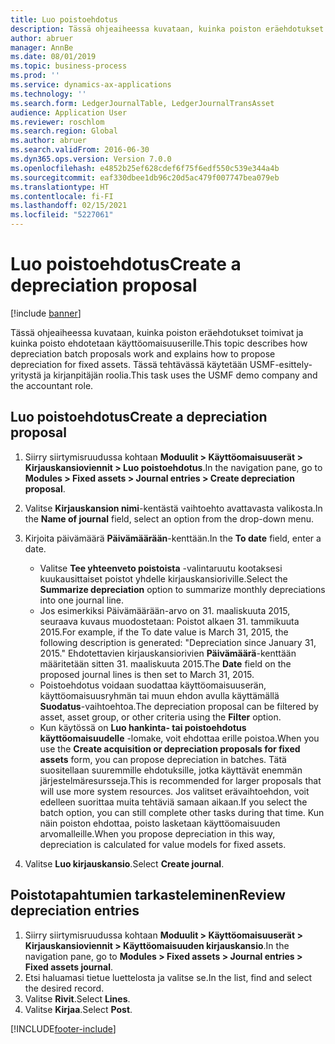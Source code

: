 ```yaml
---
title: Luo poistoehdotus
description: Tässä ohjeaiheessa kuvataan, kuinka poiston eräehdotukset toimivat ja kuinka poisto ehdotetaan käyttöomaisuuserille.
author: abruer
manager: AnnBe
ms.date: 08/01/2019
ms.topic: business-process
ms.prod: ''
ms.service: dynamics-ax-applications
ms.technology: ''
ms.search.form: LedgerJournalTable, LedgerJournalTransAsset
audience: Application User
ms.reviewer: roschlom
ms.search.region: Global
ms.author: abruer
ms.search.validFrom: 2016-06-30
ms.dyn365.ops.version: Version 7.0.0
ms.openlocfilehash: e4852b25ef628cdef6f75f6edf550c539e344a4b
ms.sourcegitcommit: eaf330dbee1db96c20d5ac479f007747bea079eb
ms.translationtype: HT
ms.contentlocale: fi-FI
ms.lasthandoff: 02/15/2021
ms.locfileid: "5227061"
---
```

# <a name="create-a-depreciation-proposal"></a><span data-ttu-id="15408-103">Luo poistoehdotus</span><span class="sxs-lookup"><span data-stu-id="15408-103">Create a depreciation proposal</span></span>

[!include [banner](../../includes/banner.md)]

<span data-ttu-id="15408-104">Tässä ohjeaiheessa kuvataan, kuinka poiston eräehdotukset toimivat ja kuinka poisto ehdotetaan käyttöomaisuuserille.</span><span class="sxs-lookup"><span data-stu-id="15408-104">This topic describes how depreciation batch proposals work and explains how to propose depreciation for fixed assets.</span></span> <span data-ttu-id="15408-105">Tässä tehtävässä käytetään USMF-esittely-yritystä ja kirjanpitäjän roolia.</span><span class="sxs-lookup"><span data-stu-id="15408-105">This task uses the USMF demo company and the accountant role.</span></span>


## <a name="create-a-depreciation-proposal"></a><span data-ttu-id="15408-106">Luo poistoehdotus</span><span class="sxs-lookup"><span data-stu-id="15408-106">Create a depreciation proposal</span></span>
1. <span data-ttu-id="15408-107">Siirry siirtymisruudussa kohtaan **Moduulit > Käyttöomaisuuserät > Kirjauskansioviennit > Luo poistoehdotus**.</span><span class="sxs-lookup"><span data-stu-id="15408-107">In the navigation pane, go to **Modules > Fixed assets > Journal entries > Create depreciation proposal**.</span></span>
2. <span data-ttu-id="15408-108">Valitse **Kirjauskansion nimi**-kentästä vaihtoehto avattavasta valikosta.</span><span class="sxs-lookup"><span data-stu-id="15408-108">In the **Name of journal** field, select an option from the drop-down menu.</span></span>
3. <span data-ttu-id="15408-109">Kirjoita päivämäärä **Päivämäärään**-kenttään.</span><span class="sxs-lookup"><span data-stu-id="15408-109">In the **To date** field, enter a date.</span></span>

    - <span data-ttu-id="15408-110">Valitse **Tee yhteenveto poistoista** -valintaruutu kootaksesi kuukausittaiset poistot yhdelle kirjauskansioriville.</span><span class="sxs-lookup"><span data-stu-id="15408-110">Select the **Summarize depreciation** option to summarize monthly depreciations into one journal line.</span></span>  
    - <span data-ttu-id="15408-111">Jos esimerkiksi Päivämäärään-arvo on 31. maaliskuuta 2015, seuraava kuvaus muodostetaan: Poistot alkaen 31. tammikuuta 2015.</span><span class="sxs-lookup"><span data-stu-id="15408-111">For example, if the To date value is March 31, 2015, the following description is generated: "Depreciation since January 31, 2015."</span></span> <span data-ttu-id="15408-112">Ehdotettavien kirjauskansiorivien **Päivämäärä**-kenttään määritetään sitten 31. maaliskuuta 2015.</span><span class="sxs-lookup"><span data-stu-id="15408-112">The **Date** field on the proposed journal lines is then set to March 31, 2015.</span></span>  
    - <span data-ttu-id="15408-113">Poistoehdotus voidaan suodattaa käyttöomaisuuserän, käyttöomaisuusryhmän tai muun ehdon avulla käyttämällä **Suodatus**-vaihtoehtoa.</span><span class="sxs-lookup"><span data-stu-id="15408-113">The depreciation proposal can be filtered by asset, asset group, or other criteria using the **Filter** option.</span></span>  
    - <span data-ttu-id="15408-114">Kun käytössä on **Luo hankinta- tai poistoehdotus käyttöomaisuudelle** -lomake, voit ehdottaa erille poistoa.</span><span class="sxs-lookup"><span data-stu-id="15408-114">When you use the **Create acquisition or depreciation proposals for fixed assets** form, you can propose depreciation in batches.</span></span> <span data-ttu-id="15408-115">Tätä suositellaan suuremmille ehdotuksille, jotka käyttävät enemmän järjestelmäresursseja.</span><span class="sxs-lookup"><span data-stu-id="15408-115">This is recommended for larger proposals that will use more system resources.</span></span> <span data-ttu-id="15408-116">Jos valitset erävaihtoehdon, voit edelleen suorittaa muita tehtäviä samaan aikaan.</span><span class="sxs-lookup"><span data-stu-id="15408-116">If you select the batch option, you can still complete other tasks during that time.</span></span> <span data-ttu-id="15408-117">Kun näin poiston ehdottaa, poisto lasketaan käyttöomaisuuden arvomalleille.</span><span class="sxs-lookup"><span data-stu-id="15408-117">When you propose depreciation in this way, depreciation is calculated for value models for fixed assets.</span></span>  

4. <span data-ttu-id="15408-118">Valitse **Luo kirjauskansio**.</span><span class="sxs-lookup"><span data-stu-id="15408-118">Select **Create journal**.</span></span>

## <a name="review-depreciation-entries"></a><span data-ttu-id="15408-119">Poistotapahtumien tarkasteleminen</span><span class="sxs-lookup"><span data-stu-id="15408-119">Review depreciation entries</span></span>
1. <span data-ttu-id="15408-120">Siirry siirtymisruudussa kohtaan **Moduulit > Käyttöomaisuuserät > Kirjauskansioviennit > Käyttöomaisuuden kirjauskansio**.</span><span class="sxs-lookup"><span data-stu-id="15408-120">In the navigation pane, go to **Modules > Fixed assets > Journal entries > Fixed assets journal**.</span></span>
2. <span data-ttu-id="15408-121">Etsi haluamasi tietue luettelosta ja valitse se.</span><span class="sxs-lookup"><span data-stu-id="15408-121">In the list, find and select the desired record.</span></span>
3. <span data-ttu-id="15408-122">Valitse **Rivit**.</span><span class="sxs-lookup"><span data-stu-id="15408-122">Select **Lines**.</span></span>
4. <span data-ttu-id="15408-123">Valitse **Kirjaa**.</span><span class="sxs-lookup"><span data-stu-id="15408-123">Select **Post**.</span></span>



[!INCLUDE[footer-include](../../../includes/footer-banner.md)]